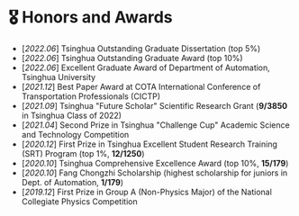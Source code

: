 # 🎖 Honors and Awards
- [*2022.06*]  Tsinghua Outstanding Graduate Dissertation (top 5%)
- [*2022.06*]  Tsinghua Outstanding Graduate Award (top 10%)
- [*2022.06*]  Excellent Graduate Award of Department of Automation, Tsinghua University
- [*2021.12*]  Best Paper Award at COTA International Conference of Transportation Professionals (CICTP)
- [*2021.09*]  Tsinghua "Future Scholar" Scientific Research Grant (**9/3850** in Tsinghua Class of 2022)
- [*2021.04*]  Second Prize in Tsinghua "Challenge Cup" Academic Science and Technology Competition
- [*2020.12*]  First Prize in Tsinghua Excellent Student Research Training (SRT) Program (top 1%, **12/1250**)
- [*2020.10*]  Tsinghua Comprehensive Excellence Award (top 10%, **15/179**)
- [*2020.10*]  Fang Chongzhi Scholarship (highest scholarship for juniors in Dept. of Automation, **1/179**)
- [*2019.12*]  First Prize in Group A (Non-Physics Major) of the National Collegiate Physics Competition